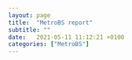 ```yaml
---
layout: page
title:  "MetroBS report"
subtitle: ""
date:   2021-05-11 11:12:21 +0100
categories: ["MetroBS"]
---
```

